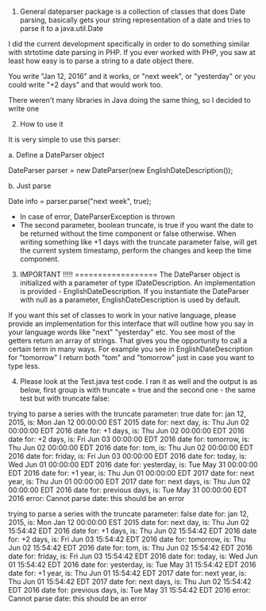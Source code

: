 1. General
dateparser package is a collection of classes that does Date parsing,
basically gets your string representation
of a date and tries to parse it to a java.util.Date

I did the current development specifically in order to do something similar
with strtotime date parsing in PHP. If you ever worked with PHP, you saw at least
how easy is to parse a string to a date object there.

You write "Jan 12, 2016" and it works, or "next week", or "yesterday"
or you could write "+2 days" and that would work too.

There weren't many libraries in Java doing the same thing, 
so I decided to write
one

2. How to use it

 It is very simple to use this parser:

 a. Define a DateParser object

 DateParser parser = new DateParser(new EnglishDateDescription());

 b. Just parse

 Date info = parser.parse("next week", true);

 - In case of error, DateParserException is thrown
 - The second parameter, boolean truncate, is true if you want the date to be returned
 without the time component or false otherwise. When writing something like +1 days
 with the truncate parameter false, will get the current system timestamp, perform
 the changes and keep the time component.

3. IMPORTANT !!!!!
==================
The DateParser object is initialized with a parameter of type IDateDescription. An 
implementation is provided - EnglishDateDescription. If you instantiate the DateParser
with null as a parameter, EnglishDateDescription is used by default. 

If you want this set of classes to work in your native language, please provide an implementation
for this interface that will outline how you say in your language words like
"next" "yesterday" etc. You see most of the getters return an array of strings. 
That gives you the opportunity to call a certain term in many ways. For example
you see in EnglishDateDescription for "tomorrow" I return both "tom" and "tomorrow"
just in case you want to type less. 

4. Please look at the Test.java test code. I ran it as well and the output is as below, first
group is with truncate = true and the second one - the same test but with truncate false:

trying to parse a series with the truncate parameter: true
date for: jan 12, 2015, is: Mon Jan 12 00:00:00 EST 2015
date for: next day, is: Thu Jun 02 00:00:00 EDT 2016
date for: +1 days, is: Thu Jun 02 00:00:00 EDT 2016
date for: +2 days, is: Fri Jun 03 00:00:00 EDT 2016
date for: tomorrow, is: Thu Jun 02 00:00:00 EDT 2016
date for: tom, is: Thu Jun 02 00:00:00 EDT 2016
date for: friday, is: Fri Jun 03 00:00:00 EDT 2016
date for: today, is: Wed Jun 01 00:00:00 EDT 2016
date for: yesterday, is: Tue May 31 00:00:00 EDT 2016
date for: +1 year, is: Thu Jun 01 00:00:00 EDT 2017
date for: next year, is: Thu Jun 01 00:00:00 EDT 2017
date for: next days, is: Thu Jun 02 00:00:00 EDT 2016
date for: previous days, is: Tue May 31 00:00:00 EDT 2016
error: Cannot parse date: this should be an error


trying to parse a series with the truncate parameter: false
date for: jan 12, 2015, is: Mon Jan 12 00:00:00 EST 2015
date for: next day, is: Thu Jun 02 15:54:42 EDT 2016
date for: +1 days, is: Thu Jun 02 15:54:42 EDT 2016
date for: +2 days, is: Fri Jun 03 15:54:42 EDT 2016
date for: tomorrow, is: Thu Jun 02 15:54:42 EDT 2016
date for: tom, is: Thu Jun 02 15:54:42 EDT 2016
date for: friday, is: Fri Jun 03 15:54:42 EDT 2016
date for: today, is: Wed Jun 01 15:54:42 EDT 2016
date for: yesterday, is: Tue May 31 15:54:42 EDT 2016
date for: +1 year, is: Thu Jun 01 15:54:42 EDT 2017
date for: next year, is: Thu Jun 01 15:54:42 EDT 2017
date for: next days, is: Thu Jun 02 15:54:42 EDT 2016
date for: previous days, is: Tue May 31 15:54:42 EDT 2016
error: Cannot parse date: this should be an error
